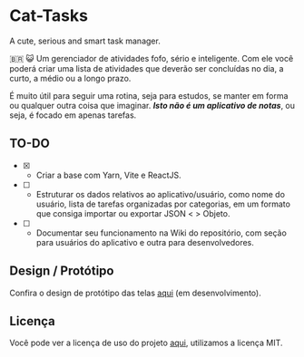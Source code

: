 # Cat-Tasks
A cute, serious and smart task manager. 

🇧🇷 😺 Um gerenciador de atividades fofo, sério e inteligente. Com ele você poderá criar uma lista de atividades que deverão ser concluídas no dia, a curto, a médio ou a longo prazo. 

É muito útil para seguir uma rotina, seja para estudos, se manter em forma ou qualquer outra coisa que imaginar. ***Isto não é um aplicativo de notas***, ou seja, é focado em apenas tarefas.



## TO-DO

- [x] - Criar a base com Yarn, Vite e ReactJS.
- [ ] - Estruturar os dados relativos ao aplicativo/usuário, como nome do usuário, lista de tarefas organizadas por categorias, em um formato que consiga importar ou exportar JSON <  > Objeto.
- [ ] - Documentar seu funcionamento na Wiki do repositório, com seção para usuários do aplicativo e outra para desenvolvedores.

## Design / Protótipo

Confira o design de protótipo das telas [aqui](https://design.penpot.app/#/view/69cd8e21-398c-8036-8001-89708d156ac3?page-id=69cd8e21-398c-8036-8001-89708d156ac4&section=interactions&index=0&share-id=76981dd7-ec3b-802f-8001-96502a0770e0) (em desenvolvimento).

## Licença

Você pode ver a licença de uso do projeto [aqui](https://github.com/mblithium/Cat-Tasks/blob/main/LICENSE), utilizamos a licença MIT. 
